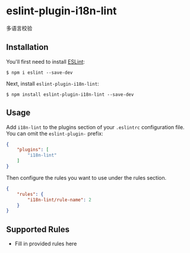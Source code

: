 # eslint-plugin-i18n-lint

多语言校验

## Installation

You'll first need to install [ESLint](http://eslint.org):

```
$ npm i eslint --save-dev
```

Next, install `eslint-plugin-i18n-lint`:

```
$ npm install eslint-plugin-i18n-lint --save-dev
```


## Usage

Add `i18n-lint` to the plugins section of your `.eslintrc` configuration file. You can omit the `eslint-plugin-` prefix:

```json
{
    "plugins": [
        "i18n-lint"
    ]
}
```


Then configure the rules you want to use under the rules section.

```json
{
    "rules": {
        "i18n-lint/rule-name": 2
    }
}
```

## Supported Rules

* Fill in provided rules here





